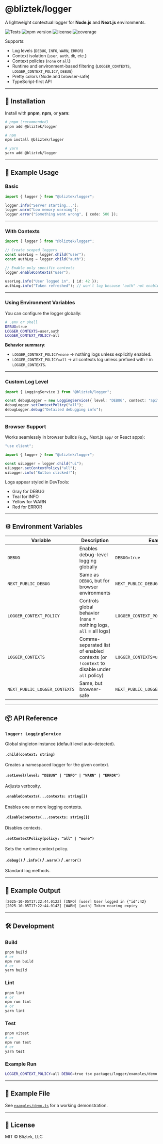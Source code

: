 # @bliztek/logger

A lightweight contextual logger for **Node.js** and **Next.js** environments.

![Tests](https://github.com/bliztek/logger/actions/workflows/ci.yml/badge.svg)
![npm version](https://img.shields.io/npm/v/@bliztek/logger.svg)
![license](https://img.shields.io/npm/l/@bliztek/logger.svg)
![coverage](https://img.shields.io/codecov/c/github/bliztek/logger/main.svg)

Supports:

* Log levels (`DEBUG`, `INFO`, `WARN`, `ERROR`)
* Context isolation (`user`, `auth`, `db`, etc.)
* Context policies (`none` or `all`)
* Runtime and environment-based filtering (`LOGGER_CONTEXTS`, `LOGGER_CONTEXT_POLICY`, `DEBUG`)
* Pretty colors (Node and browser-safe)
* TypeScript-first API

---

## 🚀 Installation

Install with **pnpm**, **npm**, or **yarn**:

```bash
# pnpm (recommended)
pnpm add @bliztek/logger

# npm
npm install @bliztek/logger

# yarn
yarn add @bliztek/logger
```

---

## 🧩 Example Usage

### Basic

```ts
import { logger } from "@bliztek/logger";

logger.info("Server starting...");
logger.warn("Low memory warning");
logger.error("Something went wrong", { code: 500 });
```

---

### With Contexts

```ts
import { logger } from "@bliztek/logger";

// Create scoped loggers
const userLog = logger.child("user");
const authLog = logger.child("auth");

// Enable only specific contexts
logger.enableContexts("user");

userLog.info("User logged in", { id: 42 });
authLog.info("Token refreshed"); // won't log because "auth" not enabled
```

---

### Using Environment Variables

You can configure the logger globally:

```bash
# .env or shell
DEBUG=true
LOGGER_CONTEXTS=user,auth
LOGGER_CONTEXT_POLICY=all
```

**Behavior summary:**

* `LOGGER_CONTEXT_POLICY=none` → nothing logs unless explicitly enabled.
* `LOGGER_CONTEXT_POLICY=all` → all contexts log unless prefixed with `!` in `LOGGER_CONTEXTS`.

---

### Custom Log Level

```ts
import { LoggingService } from "@bliztek/logger";

const debugLogger = new LoggingService({ level: "DEBUG", context: "api" });
debugLogger.setContextPolicy("all");
debugLogger.debug("Detailed debugging info");
```

---

### Browser Support

Works seamlessly in browser builds (e.g., Next.js `app/` or React apps):

```ts
"use client";

import { logger } from "@bliztek/logger";

const uiLogger = logger.child("ui");
uiLogger.setContextPolicy("all");
uiLogger.info("Button clicked!");
```

Logs appear styled in DevTools:

* Gray for DEBUG
* Teal for INFO
* Yellow for WARN
* Red for ERROR

---

## ⚙️ Environment Variables

| Variable                      | Description                                                                            | Example                               |
| ----------------------------- | -------------------------------------------------------------------------------------- | ------------------------------------- |
| `DEBUG`                       | Enables debug-level logging globally                                                   | `DEBUG=true`                          |
| `NEXT_PUBLIC_DEBUG`           | Same as `DEBUG`, but for browser environments                                          | `NEXT_PUBLIC_DEBUG=true`              |
| `LOGGER_CONTEXT_POLICY`       | Controls global behavior (`none` = nothing logs, `all` = all logs)                     | `LOGGER_CONTEXT_POLICY=all`           |
| `LOGGER_CONTEXTS`             | Comma-separated list of enabled contexts (or `!context` to disable under `all` policy) | `LOGGER_CONTEXTS=user,db,!auth`       |
| `NEXT_PUBLIC_LOGGER_CONTEXTS` | Same, but browser-safe                                                                 | `NEXT_PUBLIC_LOGGER_CONTEXTS=ui,test` |

---

## 📦 API Reference

### `logger: LoggingService`

Global singleton instance (default level auto-detected).

#### `.child(context: string)`

Creates a namespaced logger for the given context.

#### `.setLevel(level: "DEBUG" | "INFO" | "WARN" | "ERROR")`

Adjusts verbosity.

#### `.enableContexts(...contexts: string[])`

Enables one or more logging contexts.

#### `.disableContexts(...contexts: string[])`

Disables contexts.

#### `.setContextPolicy(policy: "all" | "none")`

Sets the runtime context policy.

#### `.debug()` / `.info()` / `.warn()` / `.error()`

Standard log methods.

---

## 🧠 Example Output

```
[2025-10-05T17:22:44.012Z] [INFO] [user] User logged in {"id":42}
[2025-10-05T17:22:44.014Z] [WARN] [auth] Token nearing expiry
```

---

## 🛠 Development

### Build

```bash
pnpm build
# or
npm run build
# or
yarn build
```

### Lint

```bash
pnpm lint
# or
npm run lint
# or
yarn lint
```

### Test

```bash
pnpm vitest
# or
npm run test
# or
yarn test
```

### Example Run

```bash
LOGGER_CONTEXT_POLICY=all DEBUG=true tsx packages/logger/examples/demo.ts
```

---

## 🧪 Example File

See [`examples/demo.ts`](./examples/demo.ts) for a working demonstration.

---

## 📄 License

MIT © Bliztek, LLC

